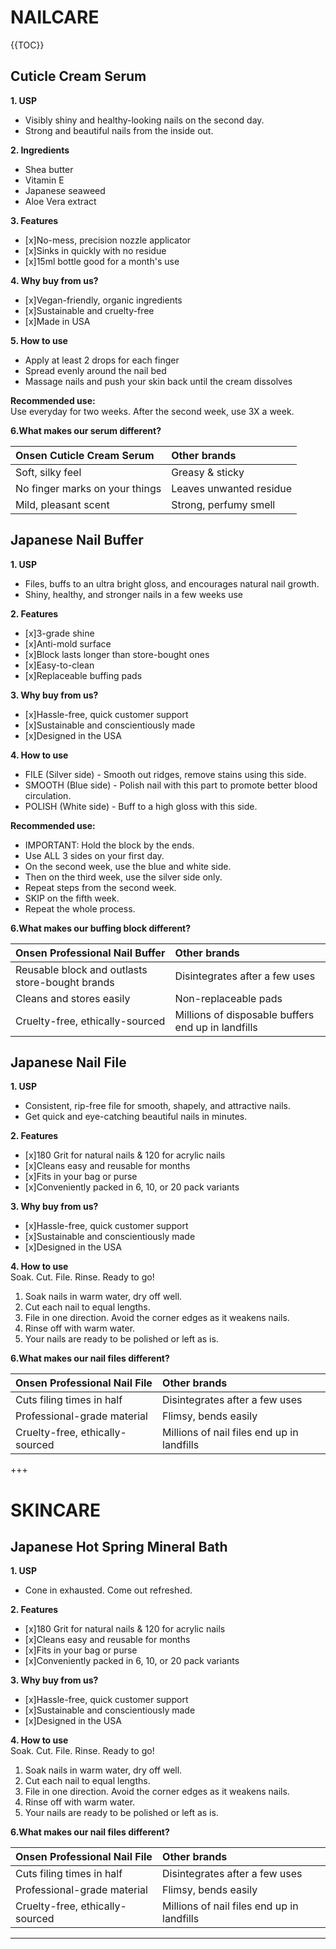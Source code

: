 # NAILCARE
{{TOC}}
## Cuticle Cream Serum
**1. USP**
+ Visibly shiny and healthy-looking nails on the second day.  
+ Strong and beautiful nails from the inside out.
  
**2. Ingredients**  
+ Shea butter
+ Vitamin E
+ Japanese seaweed
+ Aloe Vera extract

**3. Features**
- [x]No-mess, precision nozzle applicator
- [x]Sinks in quickly with no residue
- [x]15ml bottle good for a month's use

**4. Why buy from us?**    
  
- [x]Vegan-friendly, organic ingredients    
- [x]Sustainable and cruelty-free
- [x]Made in USA


**5. How to use**    
  
+ Apply at least 2 drops for each finger
+ Spread evenly around the nail bed
+ Massage nails and push your skin back until the cream dissolves

**Recommended use:**  
Use everyday for two weeks. After the second week, use 3X a week. 
  
**6.What makes our serum different?**    

| Onsen Cuticle Cream Serum      | Other brands            |
| :----------------------------- | :---------------------- |
| Soft, silky feel               | Greasy & sticky         |
| No finger marks on your things | Leaves unwanted residue |
| Mild, pleasant scent           | Strong, perfumy smell   |


## Japanese Nail Buffer
**1. USP**
+ Files, buffs to an ultra bright gloss, and encourages natural nail growth. 
+ Shiny, healthy, and stronger nails in a few weeks use

**2. Features**
- [x]3-grade shine
- [x]Anti-mold surface
- [x]Block lasts longer than store-bought ones
- [x]Easy-to-clean
- [x]Replaceable buffing pads

**3. Why buy from us?**    
  
- [x]Hassle-free, quick customer support    
- [x]Sustainable and conscientiously made
- [x]Designed in the USA


**4. How to use**    
  
+ FILE (Silver side) - Smooth out ridges, remove stains using this side.
+ SMOOTH (Blue side) - Polish nail with this part to promote better blood circulation.
+ POLISH (White side) - Buff to a high gloss with this side. 

**Recommended use:**  
+ IMPORTANT: Hold the block by the ends.
+ Use ALL 3 sides on your first day.
+ On the second week, use the blue and white side.
+ Then on the third week, use the silver side only.
+ Repeat steps from the second week.
+ SKIP on the fifth week.
+ Repeat the whole process.
  
**6.What makes our buffing block different?**    

| Onsen Professional Nail Buffer                  | Other brands                                       |
| :---------------------------------------------- | :------------------------------------------------- |
| Reusable block and outlasts store-bought brands | Disintegrates after a few uses                     |
| Cleans and stores easily                        | Non-replaceable pads                               |
| Cruelty-free, ethically-sourced                 | Millions of disposable buffers end up in landfills |
  
## Japanese Nail File
**1. USP**
+ Consistent, rip-free file for smooth, shapely, and attractive nails.
+ Get quick and eye-catching beautiful nails in minutes.

**2. Features**
- [x]180 Grit for natural nails & 120 for acrylic nails
- [x]Cleans easy and reusable for months
- [x]Fits in your bag or purse 
- [x]Conveniently packed in 6, 10, or 20 pack variants

**3. Why buy from us?**    
  
- [x]Hassle-free, quick customer support    
- [x]Sustainable and conscientiously made
- [x]Designed in the USA


**4. How to use**    
Soak. Cut. File. Rinse. Ready to go!

1. Soak nails in warm water, dry off well.
2. Cut each nail to equal lengths.
3. File in one direction. Avoid the corner edges as it weakens nails.
4. Rinse off with warm water.
5. Your nails are ready to be polished or left as is.
  
**6.What makes our nail files different?**    

| Onsen Professional Nail File    | Other brands                               |
| :------------------------------ | :----------------------------------------- |
| Cuts filing times in half       | Disintegrates after a few uses             |
| Professional-grade material     | Flimsy, bends easily                       |
| Cruelty-free, ethically-sourced | Millions of nail files end up in landfills |

+++  

# SKINCARE
## Japanese Hot Spring Mineral Bath 
**1. USP**
+ Cone in exhausted. Come out refreshed.

**2. Features**
- [x]180 Grit for natural nails & 120 for acrylic nails
- [x]Cleans easy and reusable for months
- [x]Fits in your bag or purse 
- [x]Conveniently packed in 6, 10, or 20 pack variants

**3. Why buy from us?**    
  
- [x]Hassle-free, quick customer support    
- [x]Sustainable and conscientiously made
- [x]Designed in the USA


**4. How to use**    
Soak. Cut. File. Rinse. Ready to go!

1. Soak nails in warm water, dry off well.
2. Cut each nail to equal lengths.
3. File in one direction. Avoid the corner edges as it weakens nails.
4. Rinse off with warm water.
5. Your nails are ready to be polished or left as is.
  
**6.What makes our nail files different?**    

| Onsen Professional Nail File    | Other brands                               |
| :------------------------------ | :----------------------------------------- |
| Cuts filing times in half       | Disintegrates after a few uses             |
| Professional-grade material     | Flimsy, bends easily                       |
| Cruelty-free, ethically-sourced | Millions of nail files end up in landfills |

---

